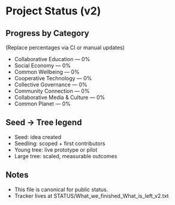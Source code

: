 ﻿# Project Status (v2)

## Progress by Category
(Replace percentages via CI or manual updates)

- Collaborative Education — 0%
- Social Economy — 0%
- Common Wellbeing — 0%
- Cooperative Technology — 0%
- Collective Governance — 0%
- Community Connection — 0%
- Collaborative Media & Culture — 0%
- Common Planet — 0%

## Seed → Tree legend
- Seed: idea created
- Seedling: scoped + first contributors
- Young tree: live prototype or pilot
- Large tree: scaled, measurable outcomes

## Notes
- This file is canonical for public status.
- Tracker lives at STATUS/What_we_finished_What_is_left_v2.txt
